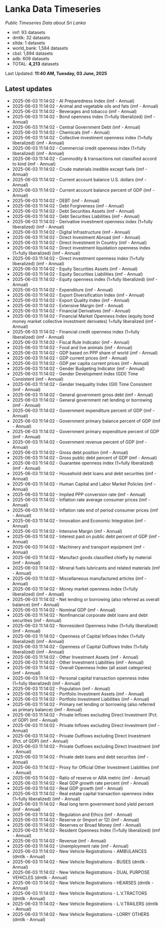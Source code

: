 # Lanka Data Timeseries
*Public Timeseries Data about Sri Lanka*

* imf: 93 datasets
* dmtlk: 32 datasets
* sltda: 1 datasets
* world_bank: 1,584 datasets
* cbsl: 1,894 datasets
* adb: 609 datasets
* TOTAL: **4,213** datasets

Last Updated: **11:40 AM, Tuesday, 03 June, 2025**

## Latest updates

* 2025-06-03 11:14:02 - AI Preparedness Index (imf - Annual)
* 2025-06-03 11:14:02 - Animal and vegetable oils and fats (imf - Annual)
* 2025-06-03 11:14:02 - Beverages and tobacco (imf - Annual)
* 2025-06-03 11:14:02 - Bond openness index (1=fully liberalized) (imf - Annual)
* 2025-06-03 11:14:02 - Central Government Debt (imf - Annual)
* 2025-06-03 11:14:02 - Chemicals (imf - Annual)
* 2025-06-03 11:14:02 - Collective investment openness index (1=fully liberalized) (imf - Annual)
* 2025-06-03 11:14:02 - Commercial credit openness index (1=fully liberalized) (imf - Annual)
* 2025-06-03 11:14:02 - Commodity & transactions not classified accord to kind (imf - Annual)
* 2025-06-03 11:14:02 - Crude materials inedible except fuels (imf - Annual)
* 2025-06-03 11:14:02 - Current account balance U.S. dollars (imf - Annual)
* 2025-06-03 11:14:02 - Current account balance percent of GDP (imf - Annual)
* 2025-06-03 11:14:02 - DEBT (imf - Annual)
* 2025-06-03 11:14:02 - Debt Forgiveness (imf - Annual)
* 2025-06-03 11:14:02 - Debt Securities Assets (imf - Annual)
* 2025-06-03 11:14:02 - Debt Securities Liabilities (imf - Annual)
* 2025-06-03 11:14:02 - Derivative investment openness index (1=fully liberalized) (imf - Annual)
* 2025-06-03 11:14:02 - Digital Infrastructure (imf - Annual)
* 2025-06-03 11:14:02 - Direct Investment Abroad (imf - Annual)
* 2025-06-03 11:14:02 - Direct Investment In Country (imf - Annual)
* 2025-06-03 11:14:02 - Direct investment liquidation openness index (1=fully liberalized) (imf - Annual)
* 2025-06-03 11:14:02 - Direct investment openness index (1=fully liberalized) (imf - Annual)
* 2025-06-03 11:14:02 - Equity Securities Assets (imf - Annual)
* 2025-06-03 11:14:02 - Equity Securities Liabilities (imf - Annual)
* 2025-06-03 11:14:02 - Equity openness index (1=fully liberalized) (imf - Annual)
* 2025-06-03 11:14:02 - Expenditure (imf - Annual)
* 2025-06-03 11:14:02 - Export Diversification Index (imf - Annual)
* 2025-06-03 11:14:02 - Export Quality Index (imf - Annual)
* 2025-06-03 11:14:02 - Extensive Margin (imf - Annual)
* 2025-06-03 11:14:02 - Financial Derivatives (imf - Annual)
* 2025-06-03 11:14:02 - Financial Market Openness Index (equity bond money market collective investment derivates) 1=fully liberalized (imf - Annual)
* 2025-06-03 11:14:02 - Financial credit openness index (1=fully liberalized) (imf - Annual)
* 2025-06-03 11:14:02 - Fiscal Rule Indicator (imf - Annual)
* 2025-06-03 11:14:02 - Food and live animals (imf - Annual)
* 2025-06-03 11:14:02 - GDP based on PPP share of world (imf - Annual)
* 2025-06-03 11:14:02 - GDP current prices (imf - Annual)
* 2025-06-03 11:14:02 - GDP per capita current prices (imf - Annual)
* 2025-06-03 11:14:02 - Gender Budgeting Indicator (imf - Annual)
* 2025-06-03 11:14:02 - Gender Development Index (GDI) Time Consistent (imf - Annual)
* 2025-06-03 11:14:02 - Gender Inequality Index (GII) Time Consistent (imf - Annual)
* 2025-06-03 11:14:02 - General government gross debt (imf - Annual)
* 2025-06-03 11:14:02 - General government net lending or borrowing (imf - Annual)
* 2025-06-03 11:14:02 - Government expenditure percent of GDP (imf - Annual)
* 2025-06-03 11:14:02 - Government primary balance percent of GDP (imf - Annual)
* 2025-06-03 11:14:02 - Government primary expenditure percent of GDP (imf - Annual)
* 2025-06-03 11:14:02 - Government revenue percent of GDP (imf - Annual)
* 2025-06-03 11:14:02 - Gross debt position (imf - Annual)
* 2025-06-03 11:14:02 - Gross public debt percent of GDP (imf - Annual)
* 2025-06-03 11:14:02 - Guarantee openness index (1=fully liberalized) (imf - Annual)
* 2025-06-03 11:14:02 - Household debt loans and debt securities (imf - Annual)
* 2025-06-03 11:14:02 - Human Capital and Labor Market Policies (imf - Annual)
* 2025-06-03 11:14:02 - Implied PPP conversion rate (imf - Annual)
* 2025-06-03 11:14:02 - Inflation rate average consumer prices (imf - Annual)
* 2025-06-03 11:14:02 - Inflation rate end of period consumer prices (imf - Annual)
* 2025-06-03 11:14:02 - Innovation and Economic Integration (imf - Annual)
* 2025-06-03 11:14:02 - Intensive Margin (imf - Annual)
* 2025-06-03 11:14:02 - Interest paid on public debt percent of GDP (imf - Annual)
* 2025-06-03 11:14:02 - Machinery and transport equipment (imf - Annual)
* 2025-06-03 11:14:02 - Manufact goods classified chiefly by material (imf - Annual)
* 2025-06-03 11:14:02 - Mineral fuels lubricants and related materials (imf - Annual)
* 2025-06-03 11:14:02 - Miscellaneous manufactured articles (imf - Annual)
* 2025-06-03 11:14:02 - Money market openness index (1=fully liberalized) (imf - Annual)
* 2025-06-03 11:14:02 - Net lending or borrowing (also referred as overall balance) (imf - Annual)
* 2025-06-03 11:14:02 - Nominal GDP (imf - Annual)
* 2025-06-03 11:14:02 - Nonfinancial corporate debt loans and debt securities (imf - Annual)
* 2025-06-03 11:14:02 - Nonresident Openness Index (1=fully liberalized) (imf - Annual)
* 2025-06-03 11:14:02 - Openness of Capital Inflows Index (1=fully liberalized) (imf - Annual)
* 2025-06-03 11:14:02 - Openness of Capital Outflows Index (1=fully liberalized) (imf - Annual)
* 2025-06-03 11:14:02 - Other Investment Assets (imf - Annual)
* 2025-06-03 11:14:02 - Other Investment Liabilities (imf - Annual)
* 2025-06-03 11:14:02 - Overall Openness Index (all asset categories) (imf - Annual)
* 2025-06-03 11:14:02 - Personal capital transaction openness index (1=fully liberalized) (imf - Annual)
* 2025-06-03 11:14:02 - Population (imf - Annual)
* 2025-06-03 11:14:02 - Portfolio Investment Assets (imf - Annual)
* 2025-06-03 11:14:02 - Portfolio Investment Liabilities (imf - Annual)
* 2025-06-03 11:14:02 - Primary net lending or borrowing (also referred as primary balance) (imf - Annual)
* 2025-06-03 11:14:02 - Private Inflows excluding Direct Investment (Pct. of GDP) (imf - Annual)
* 2025-06-03 11:14:02 - Private Inflows excluding Direct Investment (imf - Annual)
* 2025-06-03 11:14:02 - Private Outflows excluding Direct Investment (Pct. of GDP) (imf - Annual)
* 2025-06-03 11:14:02 - Private Outflows excluding Direct Investment (imf - Annual)
* 2025-06-03 11:14:02 - Private debt loans and debt securities (imf - Annual)
* 2025-06-03 11:14:02 - Proxy for Official Other Investment Liabilities (imf - Annual)
* 2025-06-03 11:14:02 - Ratio of reserve or ARA metric (imf - Annual)
* 2025-06-03 11:14:02 - Real GDP growth rate percent (imf - Annual)
* 2025-06-03 11:14:02 - Real GDP growth (imf - Annual)
* 2025-06-03 11:14:02 - Real estate capital transaction openness index (1=fully liberalized) (imf - Annual)
* 2025-06-03 11:14:02 - Real long term government bond yield percent (imf - Annual)
* 2025-06-03 11:14:02 - Regulation and Ethics (imf - Annual)
* 2025-06-03 11:14:02 - Reserve or (Import or 12) (imf - Annual)
* 2025-06-03 11:14:02 - Reserves or Broad Money (imf - Annual)
* 2025-06-03 11:14:02 - Resident Openness Index (1=fully liberalized) (imf - Annual)
* 2025-06-03 11:14:02 - Revenue (imf - Annual)
* 2025-06-03 11:14:02 - Unemployment rate (imf - Annual)
* 2025-06-03 11:14:02 - New Vehicle Registrations - AMBULANCES (dmtlk - Annual)
* 2025-06-03 11:14:02 - New Vehicle Registrations - BUSES (dmtlk - Annual)
* 2025-06-03 11:14:02 - New Vehicle Registrations - DUAL PURPOSE VEHICLES (dmtlk - Annual)
* 2025-06-03 11:14:02 - New Vehicle Registrations - HEARSES (dmtlk - Annual)
* 2025-06-03 11:14:02 - New Vehicle Registrations - L.V.TRACTORS (dmtlk - Annual)
* 2025-06-03 11:14:02 - New Vehicle Registrations - L.V.TRAILERS (dmtlk - Annual)
* 2025-06-03 11:14:02 - New Vehicle Registrations - LORRY OTHERS (dmtlk - Annual)